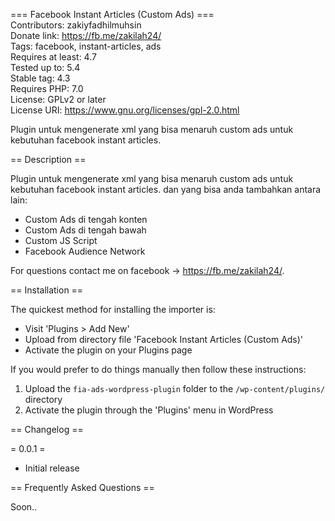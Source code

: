 === Facebook Instant Articles (Custom Ads) === \
Contributors: zakiyfadhilmuhsin \
Donate link: https://fb.me/zakilah24/ \
Tags: facebook, instant-articles, ads \
Requires at least: 4.7 \
Tested up to: 5.4 \
Stable tag: 4.3 \
Requires PHP: 7.0 \
License: GPLv2 or later \
License URI: https://www.gnu.org/licenses/gpl-2.0.html

Plugin untuk mengenerate xml yang bisa menaruh custom ads untuk kebutuhan facebook instant articles.

== Description ==

Plugin untuk mengenerate xml yang bisa menaruh custom ads untuk kebutuhan facebook instant articles.
dan yang bisa anda tambahkan antara lain:

* Custom Ads di tengah konten
* Custom Ads di tengah bawah
* Custom JS Script
* Facebook Audience Network

For questions contact me on facebook -> https://fb.me/zakilah24/.

== Installation ==

The quickest method for installing the importer is:

* Visit 'Plugins > Add New'
* Upload from directory file 'Facebook Instant Articles (Custom Ads)'
* Activate the plugin on your Plugins page

If you would prefer to do things manually then follow these instructions:

1. Upload the `fia-ads-wordpress-plugin` folder to the `/wp-content/plugins/` directory
2. Activate the plugin through the 'Plugins' menu in WordPress

== Changelog ==

= 0.0.1 =
* Initial release

== Frequently Asked Questions ==

Soon..
